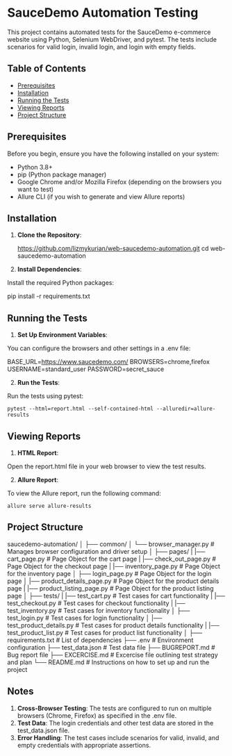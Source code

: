 # SauceDemo Automation Testing

This project contains automated tests for the SauceDemo e-commerce website using Python, Selenium WebDriver, and pytest. The tests include scenarios for valid login, invalid login, and login with empty fields.

## Table of Contents

- [Prerequisites](#prerequisites)
- [Installation](#installation)
- [Running the Tests](#running-the-tests)
- [Viewing Reports](#viewing-reports)
- [Project Structure](#project-structure)

## Prerequisites

Before you begin, ensure you have the following installed on your system:

- Python 3.8+
- pip (Python package manager)
- Google Chrome and/or Mozilla Firefox (depending on the browsers you want to test)
- Allure CLI (if you wish to generate and view Allure reports)

## Installation

1. **Clone the Repository**:

   https://github.com/lizmykurian/web-saucedemo-automation.git
   cd web-saucedemo-automation

2. **Install Dependencies**:

Install the required Python packages:

   pip install -r requirements.txt

## Running the Tests

1. **Set Up Environment Variables**:

You can configure the browsers and other settings in a .env file:

BASE_URL=https://www.saucedemo.com/
BROWSERS=chrome,firefox
USERNAME=standard_user
PASSWORD=secret_sauce

2. **Run the Tests**:

Run the tests using pytest:

    pytest --html=report.html --self-contained-html --alluredir=allure-results
 
## Viewing Reports

1. **HTML Report**:

Open the report.html file in your web browser to view the test results.

2. **Allure Report**:

To view the Allure report, run the following command:

    allure serve allure-results

## Project Structure

saucedemo-automation/
│
├── common/
│   └── browser_manager.py  # Manages browser configuration and driver setup
│
├── pages/
|   |── cart_page.py        # Page Object for the cart page
|   |── check_out_page.py   # Page Object for the checkout page
|   |── inventory_page.py   # Page Object for the inventory page
│   ├── login_page.py       # Page Object for the login page
│   |── product_details_page.py # Page Object for the product details page
|   |── product_listing_page.py # Page Object for the product listing page
│
├── tests/
|   |── test_cart.py        # Test cases for cart functionality
|   |── test_checkout.py    # Test cases for checkout functionality
|   |── test_inventory.py   # Test cases for inventory functionality
│   ├── test_login.py       # Test cases for login functionality
│   |── test_product_details.py # Test cases for product details functionality
|   |── test_product_list.py # Test cases for product list functionality
│
├── requirements.txt        # List of dependencies
├── .env                    # Environment configuration
├── test_data.json          # Test data file
├── BUGREPORT.md            # Bug report file
├── EXCERCISE.md            # Excercise file outlining test strategy and plan 
└── README.md               # Instructions on how to set up and run the project

## Notes

1. **Cross-Browser Testing**: 
The tests are configured to run on multiple browsers (Chrome, Firefox) as specified in the .env file.
2. **Test Data**: 
The login credentials and other test data are stored in the test_data.json file.
3. **Error Handling**: 
The test cases include scenarios for valid, invalid, and empty credentials with appropriate assertions.
